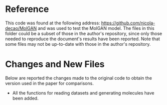 # Reference
This code was found at the following address: <https://github.com/nicola-decao/MolGAN> and was used to test the MolGAN model.
The files in this folder could be a subset of those in the author's repository, since only those needed to reproduce the document's results have been reported.
Note that some files may not be up-to-date with those in the author's repository.

# Changes and New Files
Below are reported the changes made to the original code to obtain the version used in the paper for comparisons.
* All the functions for reading datasets and generating molecules have been added.